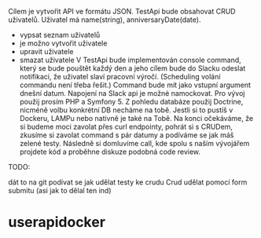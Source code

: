 Cílem je vytvořit API ve formátu JSON.
TestApi bude obsahovat CRUD uživatelů. Uživatel má name(string), anniversaryDate(date).
- vypsat seznam uživatelů
- je možno vytvořit uživatele
- upravit uživatele
- smazat uživatele
V TestApi bude implementován console command, který se bude pouštět každý den a jeho
cílem bude do Slacku odeslat notifikaci, že uživatel slaví pracovní výročí. (Scheduling volání
commandu není třeba řešit.) Command bude mít jako vstupní argument dnešní datum.
Napojení na Slack api je možné namockovat.
Pro vývoj použij prosím PHP a Symfony 5. Z pohledu databáze použij Doctrine, nicméně
volbu konkrétní DB necháme na tobě. Jestli si to pustíš v Dockeru, LAMPu nebo nativně je
také na Tobě.
Na konci očekáváme, že si budeme moci zavolat přes curl endpointy, pohrát si s CRUDem,
zkusíme si zavolat command s pár datumy a podíváme se jak máš zelené testy.
Následně si domluvíme call, kde spolu s naším vývojářem projdete kód a proběhne diskuze
podobná code review.


TODO:

dát to na git
podívat se jak udělat testy ke crudu
Crud udělat pomocí form submitu (asi jak to dělal ten ind)

# userapidocker
